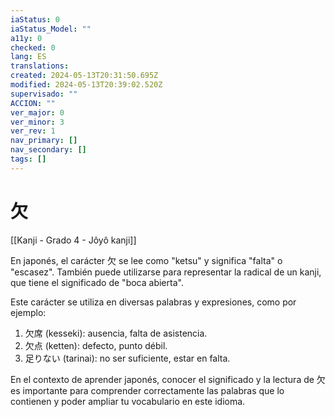 ```yaml
---
iaStatus: 0
iaStatus_Model: ""
a11y: 0
checked: 0
lang: ES
translations: 
created: 2024-05-13T20:31:50.695Z
modified: 2024-05-13T20:39:02.520Z
supervisado: ""
ACCION: ""
ver_major: 0
ver_minor: 3
ver_rev: 1
nav_primary: []
nav_secondary: []
tags: []
---
```

# 欠

[[Kanji - Grado 4 - Jôyô kanji]]

En japonés, el carácter 欠 se lee como "ketsu" y significa "falta" o "escasez". También puede utilizarse para representar la radical de un kanji, que tiene el significado de "boca abierta". 

Este carácter se utiliza en diversas palabras y expresiones, como por ejemplo:

1. 欠席 (kesseki): ausencia, falta de asistencia.
2. 欠点 (ketten): defecto, punto débil.
3. 足りない (tarinai): no ser suficiente, estar en falta.

En el contexto de aprender japonés, conocer el significado y la lectura de 欠 es importante para comprender correctamente las palabras que lo contienen y poder ampliar tu vocabulario en este idioma.
